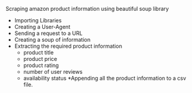 Scraping amazon product information using beautiful soup library


  * Importing Libraries
  * Creating a User-Agent
  * Sending a request to a URL
  * Creating a soup of information
  * Extracting the required product information
      - product title
      - product price
      - product rating
      - number of user reviews
      - availability status
  *Appending all the product information to a csv file.
